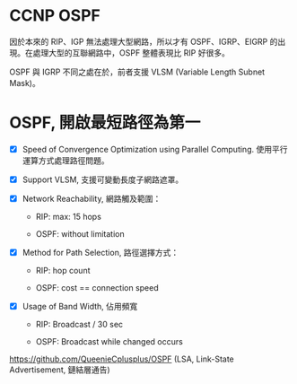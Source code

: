 # CCNP OSPF

因於本來的 RIP、IGP 無法處理大型網路，所以才有 OSPF、IGRP、EIGRP 的出現。在處理大型的互聯網路中，OSPF 整體表現比 RIP 好很多。

OSPF 與 IGRP 不同之處在於，前者支援 VLSM (Variable Length Subnet Mask)。

# OSPF, 開啟最短路徑為第一


- [x] Speed of Convergence Optimization using Parallel Computing. 使用平行運算方式處理路徑問題。


- [x] Support VLSM, 支援可變動長度子網路遮罩。


- [x] Network Reachability, 網路觸及範圍：
   
     * RIP: max: 15 hops
     
     * OSPF: without limitation
     

- [x] Method for Path Selection, 路徑選擇方式：

     * RIP: hop count
     
     * OSPF: cost == connection speed
     
  
- [x] Usage of Band Width, 佔用頻寬

     * RIP: Broadcast / 30 sec
     
     * OSPF: Broadcast while changed occurs
     
https://github.com/QueenieCplusplus/OSPF (LSA, Link-State Advertisement, 鏈結層通告)

